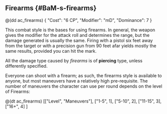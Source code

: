 ## Firearms {#BaM-s-firearms}

@(dd ac_firearms)
{
   "Cost": "6 CP",
   "Modifier": "mD",
   "Dominance": 7
}

This combat style is the bases for using firearms. In general, the weapon gives
the modifier for the attack roll and determines the range, but the damage
generated is usually the same. Firing with a pistol six feet away from the
target or with a precision gun from 90 feet afar yields mostly the same results,
provided you can hit the mark.

All the damage type caused by *firearms* is of __piercing__ type, unless differently
specified.

Everyone can shoot with a firearm; as such, the firearms style is available to
anyone, but most maneuvers have a relatively high pre-requisite.
The number of maneuvers the character can use per round depends on the level of
Firearms:

@(dt ac_firearms)
[["Level", "Maneuvers"],
["1-5", 1],
["5-10", 2],
["11-15", 3],
["16+", 4]
]
